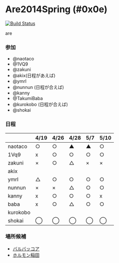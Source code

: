 Are2014Spring (#0x0e)
=============
[![Build Status](https://travis-ci.org/AreKai/Are2014Spring.svg?branch=master)](https://travis-ci.org/AreKai/Are2014Spring)

are

### 参加

- @naotaco
- @1VQ9
- @zakuni
- @akix(日程があえば)
- @ymrl
- @nunnun (日程が合えば)
- @kanny
- @TakumiBaba
- @kurokobo (日程が合えば)
- @shokai

### 日程

|         | 4/19 | 4/26 | 4/28 | 5/7 | 5/10|
|---------|------|------|------|-----|-----|
| naotaco |  ○  |  ○  |  ▲  |  ▲  |  ○  |
| 1Vq9    |  x   | ○    |  ○  |  ○  |    ○ |
| zakuni  |  ×   | ○    |  △  |  ×  |  ×  |
| akix    |      |      |      |     |     |
| ymrl    |  △  | ○    |  ○  |  ○  |  ○  |
| nunnun  |  ×   |  ×  |  △  |  ○ |   ○|
| kanny   |  x  | ○    |  ○  |  ○  |  x  |
| baba    |  x   |  ○  |   △  | ○  |  ○ |
| kurokobo |      |      |      |     |     |
| shokai | ◯ | ◯ | ◯ | ◯ | ◯ |


### 場所候補

- [バルバッコア](http://www.barbacoa.jp/)
- [ホルモン稲田](http://www.kuroge-wagyu.com/hi/)
